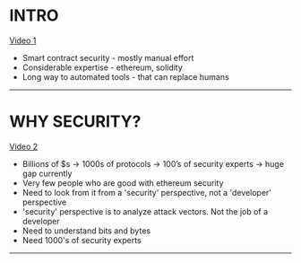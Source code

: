 # INTRO

[Video 1](https://www.youtube.com/watch?v=2Uza-4JkmE8)

- Smart contract security - mostly manual effort
- Considerable expertise - ethereum, solidity
- Long way to automated tools - that can replace humans

---

# WHY SECURITY?

[Video 2](https://www.youtube.com/watch?v=PzfI4m-fy8g)

- Billions of $s → 1000s of protocols → 100’s of security experts → huge gap currently
- Very few people who are good with ethereum security
- Need to look from it from a 'security' perspective, not a 'developer' perspective
- 'security' perspective is to analyze attack vectors. Not the job of a developer
- Need to understand bits and bytes
- Need 1000's of security experts

---
